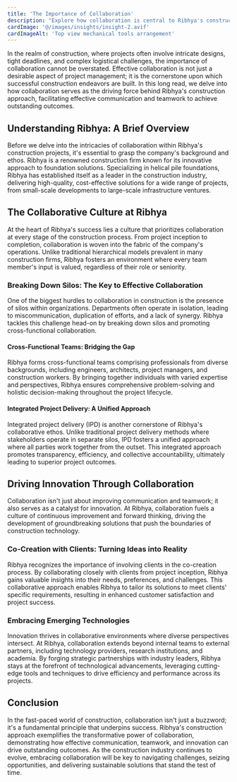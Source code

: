 ```yaml
---
title: 'The Importance of Collaboration'
description: "Explore how collaboration is central to Ribhya's construction approach, driving effective communication and teamwork to achieve outstanding outcomes."
cardImage: '@/images/insights/insight-2.avif'
cardImageAlt: 'Top view mechanical tools arrangement'
---
```


In the realm of construction, where projects often involve intricate designs, tight deadlines, and complex logistical challenges, the importance of collaboration cannot be overstated. Effective collaboration is not just a desirable aspect of project management; it is the cornerstone upon which successful construction endeavors are built. In this long read, we delve into how collaboration serves as the driving force behind Ribhya's construction approach, facilitating effective communication and teamwork to achieve outstanding outcomes.

## Understanding Ribhya: A Brief Overview

Before we delve into the intricacies of collaboration within Ribhya's construction projects, it's essential to grasp the company's background and ethos. Ribhya is a renowned construction firm known for its innovative approach to foundation solutions. Specializing in helical pile foundations, Ribhya has established itself as a leader in the construction industry, delivering high-quality, cost-effective solutions for a wide range of projects, from small-scale developments to large-scale infrastructure ventures.

## The Collaborative Culture at Ribhya

At the heart of Ribhya's success lies a culture that prioritizes collaboration at every stage of the construction process. From project inception to completion, collaboration is woven into the fabric of the company's operations. Unlike traditional hierarchical models prevalent in many construction firms, Ribhya fosters an environment where every team member's input is valued, regardless of their role or seniority.

### Breaking Down Silos: The Key to Effective Collaboration

One of the biggest hurdles to collaboration in construction is the presence of silos within organizations. Departments often operate in isolation, leading to miscommunication, duplication of efforts, and a lack of synergy. Ribhya tackles this challenge head-on by breaking down silos and promoting cross-functional collaboration.

#### Cross-Functional Teams: Bridging the Gap

Ribhya forms cross-functional teams comprising professionals from diverse backgrounds, including engineers, architects, project managers, and construction workers. By bringing together individuals with varied expertise and perspectives, Ribhya ensures comprehensive problem-solving and holistic decision-making throughout the project lifecycle.

#### Integrated Project Delivery: A Unified Approach

Integrated project delivery (IPD) is another cornerstone of Ribhya's collaborative ethos. Unlike traditional project delivery methods where stakeholders operate in separate silos, IPD fosters a unified approach where all parties work together from the outset. This integrated approach promotes transparency, efficiency, and collective accountability, ultimately leading to superior project outcomes.

## Driving Innovation Through Collaboration

Collaboration isn't just about improving communication and teamwork; it also serves as a catalyst for innovation. At Ribhya, collaboration fuels a culture of continuous improvement and forward thinking, driving the development of groundbreaking solutions that push the boundaries of construction technology.

### Co-Creation with Clients: Turning Ideas into Reality

Ribhya recognizes the importance of involving clients in the co-creation process. By collaborating closely with clients from project inception, Ribhya gains valuable insights into their needs, preferences, and challenges. This collaborative approach enables Ribhya to tailor its solutions to meet clients' specific requirements, resulting in enhanced customer satisfaction and project success.

### Embracing Emerging Technologies

Innovation thrives in collaborative environments where diverse perspectives intersect. At Ribhya, collaboration extends beyond internal teams to external partners, including technology providers, research institutions, and academia. By forging strategic partnerships with industry leaders, Ribhya stays at the forefront of technological advancements, leveraging cutting-edge tools and techniques to drive efficiency and performance across its projects.

## Conclusion

In the fast-paced world of construction, collaboration isn't just a buzzword; it's a fundamental principle that underpins success. Ribhya's construction approach exemplifies the transformative power of collaboration, demonstrating how effective communication, teamwork, and innovation can drive outstanding outcomes. As the construction industry continues to evolve, embracing collaboration will be key to navigating challenges, seizing opportunities, and delivering sustainable solutions that stand the test of time.
